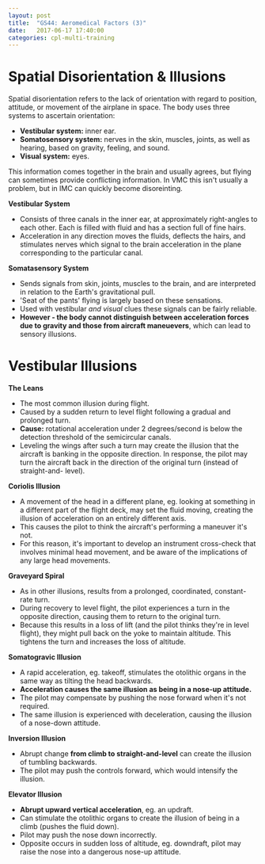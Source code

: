 ```yaml
---
layout: post
title:  "GS44: Aeromedical Factors (3)"
date:   2017-06-17 17:40:00
categories: cpl-multi-training
---
```


# Spatial Disorientation & Illusions

Spatial disorientation refers to the lack of orientation with regard to position,
attitude, or movement of the airplane in space. The body uses three systems to
ascertain orientation:

 * **Vestibular system:** inner ear.
 * **Somatosensory system:** nerves in the skin, muscles, joints, as well as
   hearing, based on gravity, feeling, and sound.
 * **Visual system:** eyes.

This information comes together in the brain and usually agrees, but flying can
sometimes provide conflicting information. In VMC this isn't usually a problem,
but in IMC can quickly become disoreinting.

**Vestibular System**

 * Consists of three canals in the inner ear, at approximately right-angles to
   each other. Each is filled with fluid and has a section full of fine hairs.
 * Acceleration in any direction moves the fluids, deflects the hairs, and
   stimulates nerves which signal to the brain acceleration in the plane
   corresponding to the particular canal.

**Somatasensory System**

 * Sends signals from skin, joints, muscles to the brain, and are interpreted
   in relation to the Earth's gravitational pull.
 * 'Seat of the pants' flying is largely based on these sensations.
 * Used with vestibular *and visual* clues these signals can be fairly reliable.
 * **However - the body cannot distinguish between acceleration forces due to
   gravity and those from aircraft maneuevers**, which can lead to sensory
   illusions.

# Vestibular Illusions

**The Leans**

 * The most common illusion during flight.
 * Caused by a sudden return to level flight following a gradual and prolonged
   turn.
 * **Cause:** rotational acceleration under 2 degrees/second is below the
   detection threshold of the semicircular canals.
 * Leveling the wings after such a turn may create the illusion that the aircraft
   is banking in the opposite direction. In response, the pilot may turn the
   aircraft back in the direction of the original turn (instead of straight-and-
   level).

**Coriolis Illusion**

 * A movement of the head in a different plane, eg. looking at something in a
   different part of the flight deck, may set the fluid moving, creating the
   illusion of acceleration on an entirely different axis.
 * This causes the pilot to think the aircraft's performing a maneuver it's not.
 * For this reason, it's important to develop an instrument cross-check that
   involves minimal head movement, and be aware of the implications of any large
   head movements.

**Graveyard Spiral**

 * As in other illusions, results from a prolonged, coordinated, constant-rate
   turn.
 * During recovery to level flight, the pilot experiences a turn in the
   opposite direction, causing them to return to the original turn.
 * Because this results in a loss of lift (and the pilot thinks they're in level
   flight), they might pull back on the yoke to maintain altitude. This tightens
   the turn and increases the loss of altitude.

**Somatogravic Illusion**

 * A rapid acceleration, eg. takeoff, stimulates the otolithic organs in the same
   way as tilting the head backwards.
 * **Acceleration causes the same illusion as being in a nose-up attitude.**
 * The pilot may compensate by pushing the nose forward when it's not required.
 * The same illusion is experienced with deceleration, causing the illusion of
   a nose-down attitude.

**Inversion Illusion**

 * Abrupt change **from climb to straight-and-level** can create the illusion of
   tumbling backwards.
 * The pilot may push the controls forward, which would intensify the illusion.

**Elevator Illusion**

 * **Abrupt upward vertical acceleration**, eg. an updraft.
 * Can stimulate the otolithic organs to create the illusion of being in a climb
   (pushes the fluid down).
 * Pilot may push the nose down incorrectly.
 * Opposite occurs in sudden loss of altitude, eg. downdraft, pilot may raise the
   nose into a dangerous nose-up attitude.
